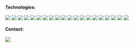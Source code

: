 <strong>Technologies:</strong>
<br><br>
<img src="https://img.shields.io/badge/typescript-323767?style=for-the-badge&logo=typescript">
<img src="https://img.shields.io/badge/javascript-42498a?style=for-the-badge&logo=javascript">
<img src="https://img.shields.io/badge/vue.js-535cac?style=for-the-badge&logo=vue.js">
<img src="https://img.shields.io/badge/react-323767?style=for-the-badge&logo=react">
<img src="https://img.shields.io/badge/d3-42498a?style=for-the-badge&logo=d3">
<img src="https://img.shields.io/badge/mui-535cac?style=for-the-badge&logo=mui">
<img src="https://img.shields.io/badge/sass-323767?style=for-the-badge&logo=sass">
<img src="https://img.shields.io/badge/less-42498a?style=for-the-badge&logo=less">
<img src="https://img.shields.io/badge/node.js-535cac?style=for-the-badge&logo=node.js">
<img src="https://img.shields.io/badge/deno-323767?style=for-the-badge&logo=deno">
<img src="https://img.shields.io/badge/express-42498a?style=for-the-badge&logo=express">
<img src="https://img.shields.io/badge/mongodb-535cac?style=for-the-badge&logo=mongodb">
<img src="https://img.shields.io/badge/amazonwebservices-323767?style=for-the-badge&logo=amazonwebservices">
<img src="https://img.shields.io/badge/firebase-42498a?style=for-the-badge&logo=firebase">
<img src="https://img.shields.io/badge/supabase-535cac?style=for-the-badge&logo=supabase">
<img src="https://img.shields.io/badge/mysql-323767?style=for-the-badge&logo=mysql">
<img src="https://img.shields.io/badge/vim-42498a?style=for-the-badge&logo=vim">
<img src="https://img.shields.io/badge/git-535cac?style=for-the-badge&logo=git">
<img src="https://img.shields.io/badge/sequelize-323767?style=for-the-badge&logo=sequelize">
<img src="https://img.shields.io/badge/postman-42498a?style=for-the-badge&logo=postman">
<br><br>
<strong>Contact:</strong>
<br><br>
<a href="mailto:andrewkagotho7@live.com?subject=Hello">
<img src="https://img.shields.io/badge/email-535cac?style=for-the-badge&logo=gmail">
</a>
